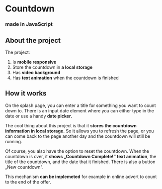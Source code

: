 # **Countdown**
### made in JavaScript

## **About the project**

The project:
1. Is **mobile responsive**
2. Store the countdown in **a local storage**
3. Has **video background**
4. Has **text animation** when the countdown is finished
 
## **How it works**

On the splash page, you can enter a title for something you want to count down to. There is an input date element where you can either type in the date or use a handy **date picker.**

The cool thing about this project is that it **stores the countdown information in local storage.** So it allows you to refresh the page, or you can come back to the page another day and the countdown will still be running.

Of course, you also have the option to reset the countdown.
When the countdown is over, it **shows „Countdown Complete!" text animation**, the title of the countdown, and the date that it finished. There is also a button „New countdown".

This mechanism **can be implemeted** for example in online advert to count to the end of the offer.